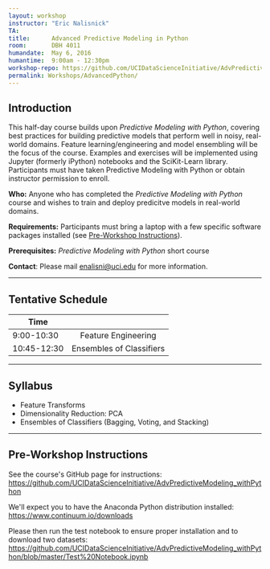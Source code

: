 ```yaml
---
layout: workshop
instructor: "Eric Nalisnick"
TA: 	
title: 		Advanced Predictive Modeling in Python
room:		DBH 4011
humandate:	May 6, 2016
humantime:	9:00am - 12:30pm 
workshop-repo: https://github.com/UCIDataScienceInitiative/AdvPredictiveModeling_withPython
permalink: Workshops/AdvancedPython/
---
```


## Introduction

This half-day course builds upon *Predictive Modeling with Python*, covering best practices for building predictive models that perform well in noisy, real-world domains.  Feature learning/engineering and model ensembling will be the focus of the course.  Examples and exercises will be implemented using Jupyter (formerly iPython) notebooks and the SciKit-Learn library.  Participants must have taken Predictive Modeling with Python or obtain instructor permission to enroll.

**Who:** Anyone who has completed the *Predictive Modeling with Python* course and wishes to train and deploy predicitve models in real-world domains.

**Requirements:** Participants must bring a laptop with a few specific software packages installed (see [Pre-Workshop Instructions](#Instructions)). 

**Prerequisites:** *Predictive Modeling with Python* short course

**Contact**: Please mail [enalisni@uci.edu](mailto:enalisni@uci.edu) for more information.

* * *



## <a name="Schedule"></a>Tentative Schedule

| Time	       	|           	|
| ------------- |:-------------:|
| 9:00-10:30    | Feature Engineering 		|
| 10:45-12:30   | Ensembles of Classifiers   	|

* * *



## <a name="Syllabus"></a>Syllabus

* Feature Transforms
* Dimensionality Reduction: PCA
* Ensembles of Classifiers (Bagging, Voting, and Stacking)

* * *


## <a name="Instructions"></a>Pre-Workshop Instructions

See the course's GitHub page for instructions: <https://github.com/UCIDataScienceInitiative/AdvPredictiveModeling_withPython>

We'll expect you to have the Anaconda Python distribution installed: <https://www.continuum.io/downloads>

Please then run the test notebook to ensure proper installation and to download two datasets: <https://github.com/UCIDataScienceInitiative/AdvPredictiveModeling_withPython/blob/master/Test%20Notebook.ipynb>
